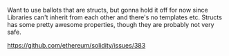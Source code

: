 Want to use ballots that are structs, but gonna hold it off for now since Libraries can't inherit from each other and there's no templates etc. Structs has some pretty awesome properties, though they are probably not very safe.
  
https://github.com/ethereum/solidity/issues/383